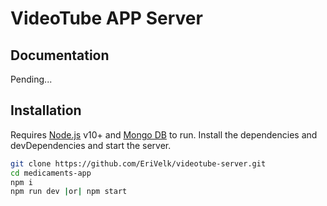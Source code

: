 # VideoTube APP Server
## Documentation
Pending...
## Installation
Requires [Node.js](https://nodejs.org/es/) v10+ and [Mongo DB](https://www.mongodb.com/try/download/community) to run.
Install the dependencies and devDependencies and start the server.
```sh
git clone https://github.com/EriVelk/videotube-server.git
cd medicaments-app
npm i
npm run dev |or| npm start
```